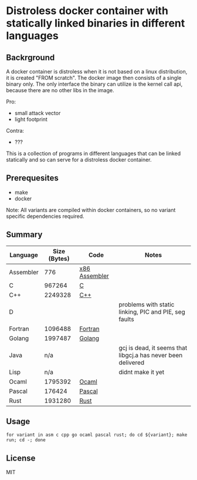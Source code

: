 # Distroless docker container with statically linked binaries in different languages

## Backrground
A docker container is distroless when it is not based on a linux distribution, it is created "FROM scratch". The docker image then consists of a single binary only. The only interface the binary can utilize is the kernel call api, because there are no other libs in the image. 

Pro:
- small attack vector
- light footprint

Contra:
- ???

This is a collection of programs in different languages that can be linked statically and so can serve for a distroless docker container.

## Prerequesites
* make
* docker

Note: All variants are compiled within docker containers, so no variant specific dependencies required.

## Summary

| Language  | Size (Bytes) | Code | Notes |   
|-----------|------|------|-------|
| Assembler | 776  | [x86 Assembler](./asm) |       |
| C         | 967264 | [C](./c)     |       |
| C++       | 2249328 | [C++](./cpp) |       |
| D         |      |      | problems with static linking, PIC and PIE, seg faults |
| Fortran   | 1096488 | [Fortran](./fortran) |       |
| Golang    | 1997487 | [Golang](./go) |       |
| Java      | n/a |      | gcj is dead, it seems that libgcj.a has never been delivered |
| Lisp      | n/a |      | didnt make it yet |
| Ocaml     | 1795392 | [Ocaml](./ocaml) |       |
| Pascal    | 176424 | [Pascal](./pascal) |       |
| Rust      | 1931280 | [Rust](./rust) |       |

## Usage

```
for variant in asm c cpp go ocaml pascal rust; do cd ${variant}; make run; cd -; done
```

## License
MIT

